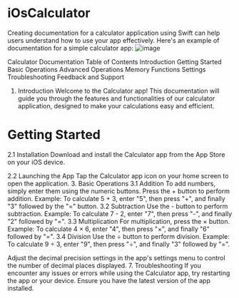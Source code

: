 # iOsCalculator

Creating documentation for a calculator application using Swift can help users understand how to use your app effectively. Here's an example of documentation for a simple calculator app:
![image](https://github.com/Johnpepsi/iOsCalculator/assets/112512965/3a00fc39-d06c-464f-918d-e1761da3098f)

Calculator Documentation
Table of Contents
Introduction
Getting Started
Basic Operations
Advanced Operations
Memory Functions
Settings
Troubleshooting
Feedback and Support
1. Introduction
Welcome to the Calculator app! This documentation will guide you through the features and functionalities of our calculator application, designed to make your calculations easy and efficient.

# Getting Started
2.1 Installation
Download and install the Calculator app from the App Store on your iOS device.

2.2 Launching the App
Tap the Calculator app icon on your home screen to open the application.
3. Basic Operations
3.1 Addition
To add numbers, simply enter them using the numeric buttons.
Press the + button to perform addition.
Example: To calculate 5 + 3, enter "5", then press "+", and finally "3" followed by the "=" button.
3.2 Subtraction
Use the - button to perform subtraction.
Example: To calculate 7 - 2, enter "7", then press "-", and finally "2" followed by "=".
3.3 Multiplication
For multiplication, press the × button.
Example: To calculate 4 × 6, enter "4", then press "×", and finally "6" followed by "=".
3.4 Division
Use the ÷ button to perform division.
Example: To calculate 9 ÷ 3, enter "9", then press "÷", and finally "3" followed by "=".

Adjust the decimal precision settings in the app's settings menu to control the number of decimal places displayed.
7. Troubleshooting
If you encounter any issues or errors while using the Calculator app, try restarting the app or your device.
Ensure you have the latest version of the app installed.
